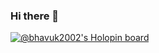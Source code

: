 ### Hi there 👋

<!--
**bhavuk2002/bhavuk2002** is a ✨ _special_ ✨ repository because its `README.md` (this file) appears on your GitHub profile.

Here are some ideas to get you started:

- 🔭 I’m currently working on ...
- 🌱 I’m currently learning ...
- 👯 I’m looking to collaborate on ...
- 🤔 I’m looking for help with ...
- 💬 Ask me about ...
- 📫 How to reach me: ...
- 😄 Pronouns: ...
- ⚡ Fun fact: ...
-->

[![@bhavuk2002's Holopin board](https://holopin.io/api/user/board?user=bhavuk2002)](https://holopin.io/@bhavuk2002)
